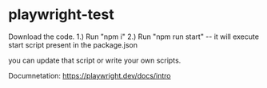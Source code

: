 # playwright-test

Download the code.
1.) Run "npm i"
2.) Run "npm run start"  -- it will execute start script present in the package.json

you can update that script or write your own scripts.

Documnetation: https://playwright.dev/docs/intro
